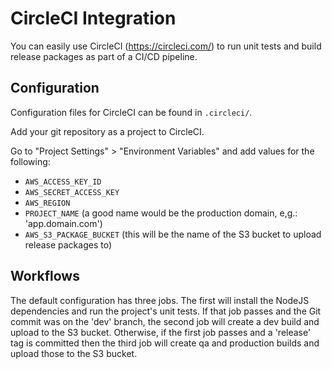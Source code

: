 # CircleCI Integration

You can easily use CircleCI (https://circleci.com/) to run unit tests and build release packages as part of a CI/CD pipeline.

## Configuration

Configuration files for CircleCI can be found in `.circleci/`.

Add your git repository as a project to CircleCI.

Go to "Project Settings" > "Environment Variables" and add values for the following:

* `AWS_ACCESS_KEY_ID`
* `AWS_SECRET_ACCESS_KEY`
* `AWS_REGION`
* `PROJECT_NAME` (a good name would be the production domain, e,g.: 'app.domain.com')
* `AWS_S3_PACKAGE_BUCKET` (this will be the name of the S3 bucket to upload release packages to)

## Workflows

The default configuration has three jobs. The first will install the NodeJS dependencies and run the project's unit tests. If that job passes and the Git commit was on the 'dev' branch, the second job will create a dev build and upload to the S3 bucket. Otherwise, if the first job passes and a 'release' tag is committed then the third job will create qa and production builds and upload those to the S3 bucket.
